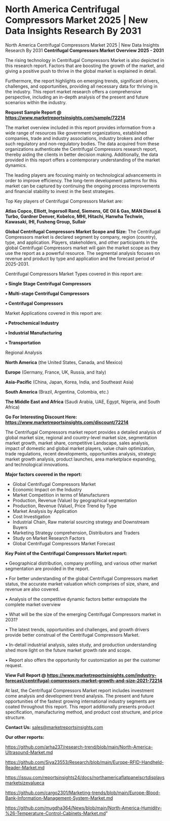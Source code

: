 # North America Centrifugal Compressors Market 2025 | New Data Insights Research By 2031
North America Centrifugal Compressors Market 2025 | New Data Insights Research By 2031
<Strong> Centrifugal Compressors Market Overview 2025 - 2031</strong>

The rising technology in Centrifugal Compressors Market is also depicted in this research report. Factors that are boosting the growth of the market, and giving a positive push to thrive in the global market is explained in detail.

Furthermore, the report highlights on emerging trends, significant drivers, challenges, and opportunities, providing all necessary data for thriving in the industry. This report market research offers a comprehensive perspective, including an in-depth analysis of the present and future scenarios within the industry.

<strong>Request Sample Report @ <a href=https://www.marketreportsinsights.com/sample/72214>https://www.marketreportsinsights.com/sample/72214</a></strong>

The market overview included in this report provides information from a wide range of resources like government organizations, established companies, trade and industry associations, industry brokers and other such regulatory and non-regulatory bodies. The data acquired from these organizations authenticate the Centrifugal Compressors research report, thereby aiding the clients in better decision making. Additionally, the data provided in this report offers a contemporary understanding of the market dynamics.

The leading players are focusing mainly on technological advancements in order to improve efficiency. The long-term development patterns for this market can be captured by continuing the ongoing process improvements and financial stability to invest in the best strategies.

Top Key players of Centrifugal Compressors Market are:

<strong>Atlas Copco, Elliott, Ingersoll Rand, Siemens, GE Oil & Gas, MAN Diesel & Turbo, Gardner Denver, Kobelco, MHI, Hitachi, Hanwha Techwin, Kawasaki, IHI, Fusheng Group, Sullair</strong>

<strong><b>Global Centrifugal Compressors Market Scope and Size:</b></strong>
The Centrifugal Compressors market is declared segment by company, region (country), type, and application. Players, stakeholders, and other participants in the global Centrifugal Compressors market will gain the market scope as they use the report as a powerful resource. The segmental analysis focuses on revenue and product by type and application and the forecast period of 2025-2031.

Centrifugal Compressors Market Types covered in this report are:

<strong>• Single Stage Centrifugal Compressors

• Multi-stage Centrifugal Compressors

• Centrifugal Compressors</strong>

Market Applications covered in this report are:

<strong>• Petrochemical Industry

• Industrial Manufacturing

• Transportation</strong> 

Regional Analysis

<strong>North America</strong> (the United States, Canada, and Mexico)

<strong>Europe</strong> (Germany, France, UK, Russia, and Italy)

<strong>Asia-Pacific</strong> (China, Japan, Korea, India, and Southeast Asia)

<strong>South America</strong> (Brazil, Argentina, Colombia, etc.)

<strong>The Middle East and Africa</strong> (Saudi Arabia, UAE, Egypt, Nigeria, and South Africa)

<strong>Go For Interesting Discount Here: <a href=https://www.marketreportsinsights.com/discount/72214>https://www.marketreportsinsights.com/discount/72214</a></strong>

The Centrifugal Compressors market report provides a detailed analysis of global market size, regional and country-level market size, segmentation market growth, market share, competitive Landscape, sales analysis, impact of domestic and global market players, value chain optimization, trade regulations, recent developments, opportunities analysis, strategic market growth analysis, product launches, area marketplace expanding, and technological innovations.

<strong><b>Major factors covered in the report:</b></strong>
<ul>
  <li>Global Centrifugal Compressors Market </li>
  <li>Economic Impact on the Industry</li>
  <li>Market Competition in terms of Manufacturers</li>
  <li>Production, Revenue (Value) by geographical segmentation</li>
  <li>Production, Revenue (Value), Price Trend by Type</li>
  <li>Market Analysis by Application</li>
  <li>Cost Investigation</li>
  <li>Industrial Chain, Raw material sourcing strategy and Downstream Buyers</li>
  <li>Marketing Strategy comprehension, Distributors and Traders</li>
  <li>Study on Market Research Factors</li>
  <li>Global Centrifugal Compressors Market Forecast</li>
</ul>

<strong><b>Key Point of the Centrifugal Compressors Market report:</b></strong>

• Geographical distribution, company profiling, and various other market segmentation are provided in the report.

• For better understanding of the global Centrifugal Compressors market status, the accurate market valuation which comprises of size, share, and revenue are also covered.

• Analysis of the competitive dynamic factors better extrapolate the complete market overview

• What will be the size of the emerging Centrifugal Compressors market in 2031?

• The latest trends, opportunities and challenges, and growth drivers provide better construal of the Centrifugal Compressors Market.

• In-detail industrial analysis, sales study, and production understanding shed more light on the future market growth rate and scope.

• Report also offers the opportunity for customization as per the customer request.

<strong><b>View Full Report @ <a href=https://www.marketreportsinsights.com/industry-forecast/centrifugal-compressors-market-growth-and-size-2021-72214>https://www.marketreportsinsights.com/industry-forecast/centrifugal-compressors-market-growth-and-size-2021-72214</a></b></strong>


At last, the Centrifugal Compressors Market report includes investment come analysis and development trend analysis. The present and future opportunities of the fastest growing international industry segments are coated throughout this report. This report additionally presents product specification, manufacturing method, and product cost structure, and price structure.

<strong>Contact Us:</strong>
sales@marketreportsinsights.com

<strong>Our other reports:</strong>

<a href=https://github.com/arha237/research-trend/blob/main/North-America-Ultrasound-Market.md>https://github.com/arha237/research-trend/blob/main/North-America-Ultrasound-Market.md</a>

<a href=https://github.com/Siya23553/Research/blob/main/Europe-RFID-Handheld-Reader-Market.md>https://github.com/Siya23553/Research/blob/main/Europe-RFID-Handheld-Reader-Market.md</a>

<a href=https://issuu.com/reportsinsights24/docs/northamericaflatpanelscrtdisplaysmarketsizevalueca>https://issuu.com/reportsinsights24/docs/northamericaflatpanelscrtdisplaysmarketsizevalueca</a>

<a href=https://github.com/cargo2301/Marketing-trends/blob/main/Europe-Blood-Bank-Information-Management-System-Market.md>https://github.com/cargo2301/Marketing-trends/blob/main/Europe-Blood-Bank-Information-Management-System-Market.md</a>

<a href=https://github.com/mugdha364/News/blob/main/North-America-Humidity-%26-Temperature-Control-Cabinets-Market.md>https://github.com/mugdha364/News/blob/main/North-America-Humidity-%26-Temperature-Control-Cabinets-Market.md</a>"

